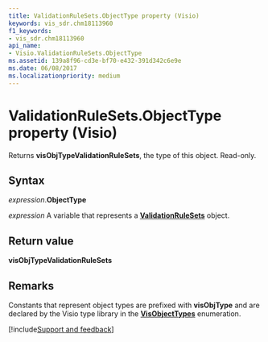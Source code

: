 ```yaml
---
title: ValidationRuleSets.ObjectType property (Visio)
keywords: vis_sdr.chm18113960
f1_keywords:
- vis_sdr.chm18113960
api_name:
- Visio.ValidationRuleSets.ObjectType
ms.assetid: 139a8f96-cd3e-bf70-e432-391d342c6e9e
ms.date: 06/08/2017
ms.localizationpriority: medium
---
```



# ValidationRuleSets.ObjectType property (Visio)

Returns **visObjTypeValidationRuleSets**, the type of this object. Read-only.


## Syntax

_expression_.**ObjectType**

_expression_ A variable that represents a **[ValidationRuleSets](Visio.ValidationRuleSets.md)** object.


## Return value

 **visObjTypeValidationRuleSets**


## Remarks

Constants that represent object types are prefixed with **visObjType** and are declared by the Visio type library in the **[VisObjectTypes](Visio.VisObjectTypes.md)** enumeration.

[!include[Support and feedback](~/includes/feedback-boilerplate.md)]
